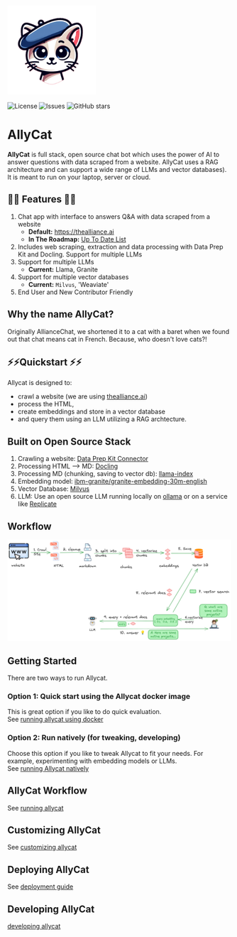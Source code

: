 <img src="assets/allycat.png" alt="Alley Cat" width="200"/>

![License](https://img.shields.io/github/license/The-AI-Alliance/allycat)
![Issues](https://img.shields.io/github/issues/The-AI-Alliance/allycat)
![GitHub stars](https://img.shields.io/github/stars/The-AI-Alliance/allycat?style=social)

# AllyCat
  
**AllyCat** is full stack, open source chat bot which uses the power of AI to answer questions with data scraped from a website. AllyCat uses a RAG architecture and can support a wide range of LLMs and vector databases). It is meant to run on your laptop, server or cloud.

## 🌟🌟 Features 🌟🌟 

1. Chat app with interface to answers Q&A with data scraped from a website
   - **Default:** https://thealliance.ai
   - **In The Roadmap:** [Up To Date List](https://github.com/The-AI-Alliance/gofannon/issues?q=is%3Aissue%20state%3Aopen%20label%3Aframework%20no%3Aassignee)
2. Includes web scraping, extraction and data processing with Data Prep Kit and Docling. Support for multiple LLMs
3. Support for multiple LLMs
   - **Current:** Llama, Granite
4. Support for multiple vector databases
   - **Current:** `Milvus`, 'Weaviate'
5. End User and New Contributor Friendly

## Why the name **AllyCat**?

Originally AllianceChat, we shortened it to a cat with a baret when we found out that chat means cat in French. Because, who doesn't love cats?!

## ⚡️⚡️Quickstart ⚡️⚡️

Allycat is designed to:

- crawl a website (we are using [thealliance.ai](https://thealliance.ai/))
- process the HTML, 
- create embeddings and store in a vector database
- and query them using an LLM utilizing a RAG archtecture.


## Built on Open Source Stack

1. Crawling a website: [Data Prep Kit Connector](https://github.com/data-prep-kit/data-prep-kit/blob/dev/data-connector-lib/doc/overview.md)
2. Processing HTML --> MD:  [Docling](https://github.com/docling-project/docling)
3. Processing MD (chunking, saving to vector db): [llama-index](https://docs.llamaindex.ai/en/stable/)
4. Embedding model: [ibm-granite/granite-embedding-30m-english](https://huggingface.co/ibm-granite/granite-embedding-30m-english)
5. Vector Database: [Milvus](https://milvus.io/)
6. LLM:  Use an open source LLM running locally on [ollama](https://ollama.com/) or on a service like [Replicate](https://replicate.com)

## Workflow

![](assets/rag-website-1.png)

## Getting Started

There are two ways to run Allycat.

### Option 1: Quick start using the Allycat docker image

This is great option if you like to do quick evaluation.  
See [running allycat using docker](docs/running-in-docker.md)

### Option 2: Run natively (for tweaking, developing)

Choose this  option if you like to tweak Allycat to fit your needs. For example, experimenting with embedding models or LLMs.  
See [running Allycat natively](docs/running-natively.md)

## AllyCat Workflow

See [running allycat](docs/running-allycat.md)

## Customizing AllyCat

See [customizing allycat](docs/customizing-allycat.md)


## Deploying AllyCat

See [deployment guide](docs/deploy.md)

## Developing AllyCat

[developing allycat](docs/developing-allycat.md)